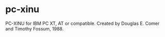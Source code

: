 # pc-xinu
PC-XINU for IBM PC XT, AT or compatible.
Created by Douglas E. Comer and Timothy Fossum, 1988.
